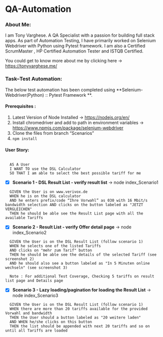 # QA-Automation
### About Me:

I am Tony Varghese. A QA Specialist with a passion for building full stack apps. As part of Automation Testing, I have primarily worked on Selenium Webdriver with Python using Pytest framework. I am also a Certified ScrumMaster , HP Certified Automation Tester and ISTQB Certified. 

You could get to know more about me by clicking here -> https://tonyvarghese.me/

### Task–Test Automation:

The below test automation has been completed using **Selenium-Webdriver(Python) :: Pytest Framework **. 

#### Prerequisites :

1)	Latest Version of Node Installed -> https://nodejs.org/en/      
2)	Install chromedriver and add to path in environment variables -> https://www.npmjs.com/package/selenium-webdriver
3)	Clone the files from branch “Scenarios”
4)	``` npm install ```

#### User Story:
```

  AS A User
  I WANT TO use the DSL Calculator
  SO THAT I am able to select the best possible tariff for me 

````

-	[x] **Scenario 1 - DSL Result List - verify result list** -> node index_Scenario1

```
  GIVEN the User is on www.verivox.de
  WHEN he is on the DSL calculator
  AND he enters prefix/code “Ihre Vorwahl” as 030 with 16 Mbit/s bandwidth selection AND clicks on the button labeled as "JETZT VERGLEICHEN"
  THEN he should be able see the Result List page with all the available Tariffs

```
-	[x] **Scenario 2 - Result List - verify Offer detail page** -> node index_Scenario2

```
  GIVEN the User is on the DSL Result List (follow scenario 1) 
  WHEN he selects one of the listed Tariffs 
  AND clicks on "mehr zum Tarif" button 
  THEN he should be able see the details of the selected Tariff (see screenshot 2) 
  AND he should also see a button labeled as "In 5 Minuten online wechseln" (see screenshot 3) 
      
  Note : For additional Test Coverage, Checking 5 tariffs on result list page and Details page
```
  -	[x] **Scenario 3 - Lazy loading/pagination for loading the Result List** -> node index_Scenario3
  
  ```
    GIVEN the User is on the DSL Result List (follow scenario 1)  
    WHEN there are more than 20 tariffs available for the provided Vorwahl and bandwidth  
    THEN the User should a button labeled as "20 weitere laden" 
    AND WHEN he/she clicks on this button  
    THEN the list should be appended with next 20 tariffs and so on until all Tariffs are loaded
   ```
